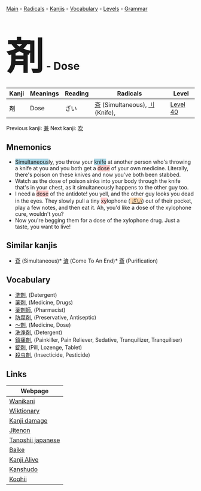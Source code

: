 <style> bigfont {font-size: 100px}</style>
[Main](../index.md) -
[Radicals](../radicals.md) -
[Kanjis](../kanjis.md) -
[Vocabulary](../vocabulary.md) -
[Levels](../levels.md) -
[Grammar](../grammar.md)
# <bigfont> 剤</bigfont> - Dose 

| Kanji | Meanings | Reading | Radicals | Level |
| --- | --- | --- | --- | --- |
| 剤 | Dose | ざい | [斉](../radicals/斉.md) (Simultaneous), [刂](../radicals/刂.md) (Knife),  | [Level 40](../levels/wk_level40.md) |

Previous kanji: [兼](兼.md) Next kanji: [吹](吹.md) 

## Mnemonics
 * <span style="background-color:#ADD8E6"> Simultaneous</span>ly, you throw your <span style="background-color:#ADD8E6"> knife</span> at another person who's throwing a knife at you and you both get a <span style="background-color:#ffcccb"> dose</span> of your own medicine. Literally, there's poison on these knives and now you've both been stabbed.
* Watch as the dose of poison sinks into your body through the knife that's in your chest, as it simultaneously happens to the other guy too.
* I need a <span style="background-color:#ffcccb"> dose</span> of the antidote! you yell, and the other guy looks you dead in the eyes. They slowly pull a tiny <span style="background-color:#ffcccb"> xy</span>lophone (<span style="background-color:#fed8b1"> [ざい](https://jisho.org/search/ざい)</span>) out of their pocket, play a few notes, and then eat it. Ah, you'd like a dose of the xylophone cure, wouldn't you?
* Now you're begging them for a dose of the xylophone drug. Just a taste, you want to live!


## Similar kanjis
 * [斉](斉.md) (Simultaneous)* [済](済.md) (Come To An End)* [斎](斎.md) (Purification)


## Vocabulary
 * [洗剤](../vocabulary/剤.md), (Detergent)
* [薬剤](../vocabulary/剤.md), (Medicine, Drugs)
* [薬剤師](../vocabulary/剤.md), (Pharmacist)
* [防腐剤](../vocabulary/剤.md), (Preservative, Antiseptic)
* [〜剤](../vocabulary/剤.md), (Medicine, Dose)
* [洗浄剤](../vocabulary/剤.md), (Detergent)
* [鎮痛剤](../vocabulary/剤.md), (Painkiller, Pain Reliever, Sedative, Tranquilizer, Tranquiliser)
* [錠剤](../vocabulary/剤.md), (Pill, Lozenge, Tablet)
* [殺虫剤](../vocabulary/剤.md), (Insecticide, Pesticide)



## Links 

| Webpage |
| --- |
| [Wanikani          ](https://www.wanikani.com/kanji/剤) |
| [Wiktionary        ](https://en.wiktionary.org/wiki/剤) |
| [Kanji damage      ](http://www.kanjidamage.com/kanji/search?utf8=✓&q=剤) |
| [Jitenon           ](https://jitenon.com/kanji/剤) |
| [Tanoshii japanese ](https://www.tanoshiijapanese.com/dictionary/kanji.cfm?k=剤) |
| [Baike             ](https://baike.baidu.com/item/剤) |
| [Kanji Alive       ](https://app.kanjialive.com/剤) |
| [Kanshudo          ](https://www.kanshudo.com/searchmn?q=剤) |
| [Koohii            ](https://kanji.koohii.com/study/kanji/剤) |
